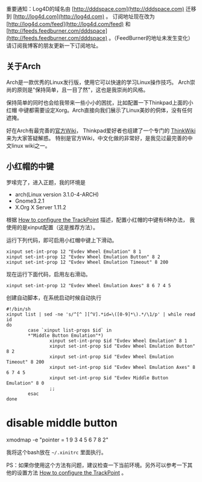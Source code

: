 

重要通知：Log4D的域名由 [http://dddspace.com](http://dddspace.com) 迁移到
[http://log4d.com](http://log4d.com) 。 订阅地址现在改为
[http://log4d.com/feed](http://log4d.com/feed) 和
[http://feeds.feedburner.com/dddspace](http://feeds.feedburner.com/dddspace)
。（FeedBurner的地址未发生变化） 请订阅我博客的朋友更新一下订阅地址。

## 关于Arch

Arch是一款优秀的Linux发行版，使用它可以快速的学习Linux操作技巧。 Arch崇尚的原则是"保持简单，且一目了然"，这也是我崇尚的风格。

保持简单的同时也会给我带来一些小小的困扰，比如配置一下Thinkpad上面的小红帽
中键都需要设定Xorg。Arch直接向我们展示了Linux美妙的侗体，没有任何遮掩。

好在Arch有最完善的[官方Wiki](https://wiki.archlinux.org/index.php/Main_Page)，
Thinkpad爱好者也组建了一个专门的
[ThinkWiki](http://www.thinkwiki.org/wiki/ThinkWiki)来为大家答疑解惑。
特别是官方Wiki，中文化做的非常好，是我见过最完善的中文linux wiki之一。

## 小红帽的中键

罗嗦完了，进入正题，我的环境是

  * arch(Linux version 3.1.0-4-ARCH)
  * Gnome3.2.1
  * X.Org X Server 1.11.2

根据 [How to configure the
TrackPoint](http://www.thinkwiki.org/wiki/How_to_configure_the_TrackPoint)
描述，配置小红帽的中键有6种办法， 我使用的是xinput配置（这是推荐方法）。

运行下列代码，即可启用小红帽中键上下滑动。

    
    xinput set-int-prop 12 "Evdev Wheel Emulation" 8 1
    xinput set-int-prop 12 "Evdev Wheel Emulation Button" 8 2
    xinput set-int-prop 12 "Evdev Wheel Emulation Timeout" 8 200

现在运行下面代码，启用左右滑动。

    
    xinput set-int-prop 12 "Evdev Wheel Emulation Axes" 8 6 7 4 5

创建自动脚本，在系统启动时候自动执行

    
    #!/bin/sh
    xinput list | sed -ne 's/^[^ ][^V].*id=\([0-9]*\).*/\1/p' | while read id
    do
            case `xinput list-props $id` in
            *"Middle Button Emulation"*)
                    xinput set-int-prop $id "Evdev Wheel Emulation" 8 1
                    xinput set-int-prop $id "Evdev Wheel Emulation Button" 8 2
                    xinput set-int-prop $id "Evdev Wheel Emulation Timeout" 8 200
                    xinput set-int-prop $id "Evdev Wheel Emulation Axes" 8 6 7 4 5
                    xinput set-int-prop $id "Evdev Middle Button Emulation" 8 0
                    ;;
            esac
    done

# disable middle button

xmodmap -e "pointer = 1 9 3 4 5 6 7 8 2"

我将这个bash放在 `~/.xinitrc` 里面执行。

PS：如果你使用这个方法有问题，建议检查一下当前环境。另外可以参考一下其他的设置方法 [How to configure the
TrackPoint](http://www.thinkwiki.org/wiki/How_to_configure_the_TrackPoint) 。


